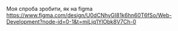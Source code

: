 Моя спроба зробити, як на figma
https://www.figma.com/design/U0dCNhyGI81k6hn60T6fSo/Web-Development?node-id=0-1&t=miLjq1YlObk8V7Ch-0
